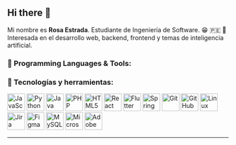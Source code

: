 ## Hi there 👋

Mi nombre es **Rosa Estrada**. Estudiante de Ingeniería de Software. 😁 🇵🇪
🎯 Interesada en el desarrollo web, backend, frontend y temas de inteligencia artificial.

### 🧠 Programming Languages & Tools:

### 🧠 Tecnologías y herramientas:

<p align="left">
  <!-- Lenguajes -->
  <img src="https://cdn.jsdelivr.net/gh/devicons/devicon/icons/javascript/javascript-original.svg" height="40" alt="JavaScript" />
  <img src="https://cdn.jsdelivr.net/gh/devicons/devicon/icons/python/python-original.svg" height="40" alt="Python" />
  <img src="https://cdn.jsdelivr.net/gh/devicons/devicon/icons/java/java-original.svg" height="40" alt="Java" />
  <img src="https://cdn.jsdelivr.net/gh/devicons/devicon/icons/php/php-original.svg" height="40" alt="PHP" />
  <img src="https://cdn.jsdelivr.net/gh/devicons/devicon/icons/html5/html5-original.svg" height="40" alt="HTML5" />
  
  <!-- Frameworks / Librerías -->
  <img src="https://cdn.jsdelivr.net/gh/devicons/devicon/icons/react/react-original.svg" height="40" alt="React" />
  <img src="https://cdn.jsdelivr.net/gh/devicons/devicon/icons/flutter/flutter-original.svg" height="40" alt="Flutter" />
  <img src="https://cdn.jsdelivr.net/gh/devicons/devicon/icons/spring/spring-original.svg" height="40" alt="Spring Boot" />

  <!-- Control de versiones -->
  <img src="https://cdn.jsdelivr.net/gh/devicons/devicon/icons/git/git-original.svg" height="40" alt="Git" />
  <img src="https://cdn.jsdelivr.net/gh/devicons/devicon/icons/github/github-original.svg" height="40" alt="GitHub" />

  <!-- Herramientas -->
  <img src="https://cdn.jsdelivr.net/gh/devicons/devicon/icons/linux/linux-original.svg" height="40" alt="Linux" />
  <img src="https://cdn.jsdelivr.net/gh/devicons/devicon/icons/jira/jira-original.svg" height="40" alt="Jira" />
  <img src="https://cdn.jsdelivr.net/gh/devicons/devicon/icons/figma/figma-original.svg" height="40" alt="Figma" />

  <!-- Base de datos -->
  <img src="https://cdn.jsdelivr.net/gh/devicons/devicon/icons/mysql/mysql-original.svg" height="40" alt="MySQL" />

  <!-- Otros -->
  <img src="https://upload.wikimedia.org/wikipedia/commons/thumb/f/fb/Microsoft_Office_Logo_%282019–present%29.svg/2048px-Microsoft_Office_Logo_%282019–present%29.svg.png" height="40" alt="Microsoft Office" />
  <img src="https://upload.wikimedia.org/wikipedia/commons/f/fb/Adobe_Illustrator_CC_icon.svg" height="40" alt="Adobe Illustrator" />
</p>

---






<!--
**RosaEstrada/RosaEstrada** is a ✨ _special_ ✨ repository because its `README.md` (this file) appears on your GitHub profile.

Here are some ideas to get you started:

- 🔭 I’m currently working on ...
- 🌱 I’m currently learning ...
- 👯 I’m looking to collaborate on ...
- 🤔 I’m looking for help with ...
- 💬 Ask me about ...
- 📫 How to reach me: ...
- 😄 Pronouns: ...
- ⚡ Fun fact: ...
-->
